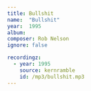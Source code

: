 ```yaml
---
title: Bullshit
name:  "Bullshit"
year:  1995
album: 
composer: Rob Nelson
ignore: false

recordingz:
  - year: 1995
    source: kernramble
    id: /mp3/bullshit.mp3
---
```


